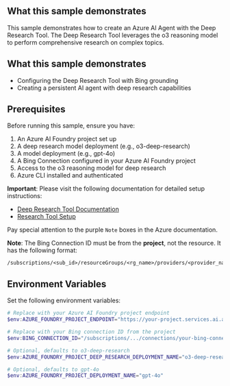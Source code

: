 ## What this sample demonstrates

This sample demonstrates how to create an Azure AI Agent with the Deep Research Tool. The Deep Research Tool leverages the o3 reasoning model to perform comprehensive research on complex topics.

## What this sample demonstrates

- Configuring the Deep Research Tool with Bing grounding
- Creating a persistent AI agent with deep research capabilities

## Prerequisites

Before running this sample, ensure you have:

1. An Azure AI Foundry project set up
2. A deep research model deployment (e.g., o3-deep-research)
3. A model deployment (e.g., gpt-4o)
4. A Bing Connection configured in your Azure AI Foundry project
5. Access to the o3 reasoning model for deep research
6. Azure CLI installed and authenticated

**Important**: Please visit the following documentation for detailed setup instructions:
- [Deep Research Tool Documentation](https://aka.ms/agents-deep-research)
- [Research Tool Setup](https://learn.microsoft.com/en-us/azure/ai-foundry/agents/how-to/tools/deep-research#research-tool-setup)

Pay special attention to the purple `Note` boxes in the Azure documentation.

**Note**: The Bing Connection ID must be from the **project**, not the resource. It has the following format:

```
/subscriptions/<sub_id>/resourceGroups/<rg_name>/providers/<provider_name>/accounts/<account_name>/projects/<project_name>/connections/<connection_name>
```

## Environment Variables

Set the following environment variables:

```powershell
# Replace with your Azure AI Foundry project endpoint
$env:AZURE_FOUNDRY_PROJECT_ENDPOINT="https://your-project.services.ai.azure.com/"

# Replace with your Bing connection ID from the project
$env:BING_CONNECTION_ID="/subscriptions/.../connections/your-bing-connection"

# Optional, defaults to o3-deep-research
$env:AZURE_FOUNDRY_PROJECT_DEEP_RESEARCH_DEPLOYMENT_NAME="o3-deep-research"

# Optional, defaults to gpt-4o
$env:AZURE_FOUNDRY_PROJECT_DEPLOYMENT_NAME="gpt-4o"
